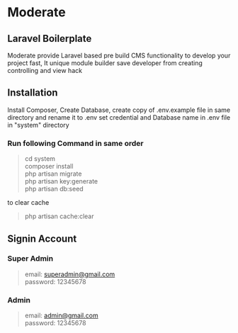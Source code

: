 # Moderate

## Laravel Boilerplate

Moderate provide Laravel based pre build CMS functionality to develop your project fast, It unique module builder save developer from creating controlling and view hack

## Installation

Install Composer, Create Database, create copy of .env.example file in same directory and rename it to .env set credential and Database name in .env file in "system" directory

### Run following Command in same order

> cd system  
> composer install  
> php artisan migrate  
> php artisan key:generate  
> php artisan db:seed

to clear cache

> php artisan cache:clear

## Signin Account

### Super Admin

> email: superadmin@gmail.com  
> password: 12345678

### Admin

> email: admin@gmail.com  
> password: 12345678
